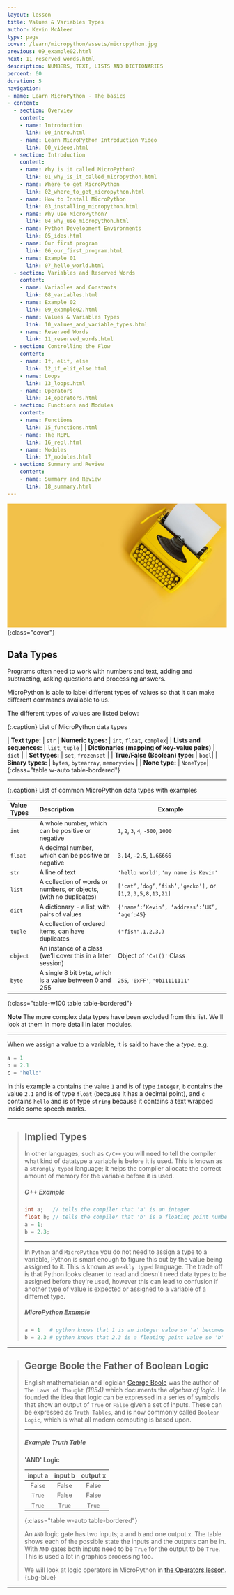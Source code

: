 ```yaml
---
layout: lesson
title: Values & Variables Types
author: Kevin McAleer
type: page
cover: /learn/micropython/assets/micropython.jpg
previous: 09_example02.html
next: 11_reserved_words.html
description: NUMBERS, TEXT, LISTS AND DICTIONARIES
percent: 60
duration: 5
navigation:
- name: Learn MicroPython - The basics
- content:
  - section: Overview
    content:
    - name: Introduction
      link: 00_intro.html
    - name: Learn MicroPython Introduction Video
      link: 00_videos.html
  - section: Introduction
    content:
    - name: Why is it called MicroPython?
      link: 01_why_is_it_called_micropython.html
    - name: Where to get MicroPython
      link: 02_where_to_get_micropython.html
    - name: How to Install MicroPython
      link: 03_installing_micropython.html
    - name: Why use MicroPython?
      link: 04_why_use_micropython.html
    - name: Python Development Environments
      link: 05_ides.html
    - name: Our first program
      link: 06_our_first_program.html
    - name: Example 01
      link: 07_hello_world.html
  - section: Variables and Reserved Words
    content:
    - name: Variables and Constants
      link: 08_variables.html
    - name: Example 02
      link: 09_example02.html
    - name: Values & Variables Types
      link: 10_values_and_variable_types.html
    - name: Reserved Words
      link: 11_reserved_words.html
  - section: Controlling the Flow
    content:
    - name: If, elif, else
      link: 12_if_elif_else.html
    - name: Loops
      link: 13_loops.html
    - name: Operators
      link: 14_operators.html
  - section: Functions and Modules
    content:
    - name: Functions
      link: 15_functions.html
    - name: The REPL
      link: 16_repl.html
    - name: Modules
      link: 17_modules.html
  - section: Summary and Review
    content:
    - name: Summary and Review
      link: 18_summary.html
---
```



![Cover photo of a yellow typewritter](assets/types.jpg){:class="cover"}

## Data Types

Programs often need to work with numbers and text, adding and subtracting, asking questions and processing answers.

MicroPython is able to label different types of values so that it can make different commands available to us.

The different types of values are listed below:

{:.caption}
List of MicroPython data types

| **Text type:** | `str`
| **Numeric types:** | `int`, `float`, `complex`|
| **Lists and sequences:** | `list`, `tuple` |
| **Dictionaries (mapping of key-value pairs)** | `dict` |
| **Set types:** | `set`, `frozenset` |
| **True/False (Boolean) type:** | `bool`|
| **Binary types:** | `bytes`, `bytearray`, `memoryview` |
| **None type:** | `NoneType`|
{:class="table w-auto table-bordered"}

---

{:.caption}
List of common MicroPython data types with examples

| Value Types | Description                                                        | Example                                                |
|:------------|:-------------------------------------------------------------------|--------------------------------------------------------|
| `int`       | A whole number, which can be positive or negative                  | `1`, `2`, `3`, `4`, `-500`, `1000`                     |
| `float`     | A decimal number, which can be positive or negative                | `3.14`, `-2.5`, `1.66666`                              |
| `str`       | A line of text                                                     | `'hello world'`, `'my name is Kevin'`                  |
| `list`      | A collection of words or numbers, or objects, (with no duplicates) | `[‘cat’,’dog’,’fish’,’gecko’],` or `[1,2,3,5,8,13,21]` |
| `dict`      | A dictionary - a list, with pairs of values                        | `{‘name’:’Kevin’, ‘address’:’UK’, ‘age’:45}`          |
| `tuple`     | A collection of ordered items, can have duplicates                 | `("fish",1,2,3,)`                                      |
| `object`    | An instance of a class (we’ll cover this in a later session)       | Object of `'Cat()'` Class                                |
| `byte`      | A single 8 bit byte, which is a value between 0 and 255            | `255`, `'0xFF'`, `'0b11111111'`                        |
{:class="table-w100 table table-bordered"}

**Note** The more complex data types have been excluded from this list. We'll look at them in more detail in later modules.

---

When we assign a value to a variable, it is said to have the a *type*.
e.g.

```python
a = 1
b = 2.1
c = "hello"
```

In this example `a` contains the value `1` and is of type `integer`, `b` contains the value `2.1` and is of type `float` (because it has a decimal point), and `c` contains `hello` and is of type `string` because it contains a text wrapped inside some speech marks.

---

> ## Implied Types
>
> In other languages, such as `C/C++` you will need to tell the compiler what kind of datatype a variable
> is before it is used.
> This is known as a `strongly typed` language; it helps the compiler allocate the correct amount of
> memory for the variable before it is used.
>
> ##### C++ Example
>
> ```c++
> int a;   // tells the compiler that 'a' is an integer
> float b; // tells the compiler that 'b' is a floating point number 
> a = 1;
> b = 2.3;
> ```
>
> ---
>
> In `Python` and `MicroPython` you do not need to assign a type to a variable, Python is smart enough to
> figure this out by the value being assigned to it. This is known as `weakly typed` language.
> The trade off is that Python looks cleaner to read and doesn't need data types to be assigned before
> they're used, however this can lead to confusion if another type of value is expected or assigned to a
> variable of a differnet type.
>
> ##### MicroPython Example
>
> ```python
> a = 1   # python knows that 1 is an integer value so 'a' becomes an 'int' type
> b = 2.3 # python knows that 2.3 is a floating point value so 'b' becomes a 'float' type
> ```
>

---

> ## George Boole the Father of Boolean Logic
>
> English mathematician and logician [George Boole](https://en.wikipedia.org/wiki/George_Boole) was the author of `The Laws of Thought` *(1854)*
> which documents the *algebra of logic*. He founded the idea that logic can be expressed in a series
> of symbols that show an output of `True` or `False` given a set of inputs. These can be expressed as
> `Truth Tables`, and is now commonly called `Boolean Logic`, which is what all modern computing is
> based upon.
>
> ---
> 
> ##### Example Truth Table
>
> **'AND' Logic**
>
> | input a | input b | output x |
> |:--:|:--:|:--:|
> |False|False|False|
> |`True`|False|False|
> |`True`|`True`|`True`|
> {:class="table w-auto table-bordered"}
> 
> An `AND` logic gate has two inputs; `a` and `b` and one output `x`. The table shows each of the possible state the inputs and the outputs can be in. With `AND` gates both inputs need to be `True` for the output to be `True`. This is used a lot in graphics processing too.
>
> We will look at logic operators in MicroPython in [the Operators lesson](14_operators).
{:.bg-blue}

---
